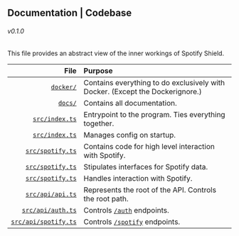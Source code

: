 ## Documentation | Codebase

###### v0.1.0

This file provides an abstract view of the inner workings of Spotify Shield.

|                                                File | Purpose                                                                        |
|----------------------------------------------------:|:-------------------------------------------------------------------------------|
|                         [``docker/``](../../docker) | Contains everything to do exclusively with Docker.  (Except the Dockerignore.) |
|                             [``docs/``](../../docs) | Contains all documentation.                                                    |
|              [``src/index.ts``](../../src/index.ts) | Entrypoint to the program. Ties everything together.                           |
|             [``src/index.ts``](../../src/config.ts) | Manages config on startup.                                                     |
|             [``src/spotify.ts``](../../src/spotify) | Contains code for high level interaction with Spotify.                         |
| [``src/spotify.ts``](../../src/spotify/entities.ts) | Stipulates interfaces for Spotify data.                                        |
|             [``src/spotify.ts``](../../src/spotify) | Handles interaction with Spotify.                                              |
|          [``src/api/api.ts``](../../src/api/api.ts) | Represents the root of the API. Controls the root path.                        |
|        [``src/api/auth.ts``](../../src/api/auth.ts) | Controls [``/auth``](../api/README.md#get-authlogin) endpoints.                |
|  [``src/api/spotify.ts``](../../src/api/spotify.ts) | Controls [``/spotify``](../api/README.md#get-spotifyplaying) endpoints.        |